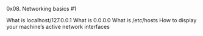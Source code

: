 0x08. Networking basics #1

What is localhost/127.0.0.1
What is 0.0.0.0
What is /etc/hosts
How to display your machine’s active network interfaces
